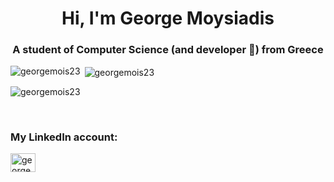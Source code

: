 <h1 align="center">Hi, I'm George Moysiadis</h1>
<h3 align="center">A student of Computer Science (and developer 🤞) from Greece</h3>



<p><img align="left" src="https://github-readme-stats.vercel.app/api/top-langs?username=georgemois23&show_icons=true&locale=en&layout=compact&theme=transparent" alt="georgemois23" /></p>

<p>&nbsp;<img align="center" src="https://github-readme-stats.vercel.app/api?username=georgemois23&show_icons=true&locale=en&theme=transparent" alt="georgemois23" /></p>

<p><img align="center" src="https://github-readme-streak-stats.herokuapp.com/?user=georgemois23&theme=transparent" alt="georgemois23" /></p>

<br>
<h3 align="left">My LinkedIn account:</h3>
<p align="left">
<a href="https://linkedin.com/in/george-moysiadis" target="blank"><img align="center" src="https://raw.githubusercontent.com/rahuldkjain/github-profile-readme-generator/master/src/images/icons/Social/linked-in-alt.svg" alt="george-moysiadis" height="30" width="40" /></a>
</p>
